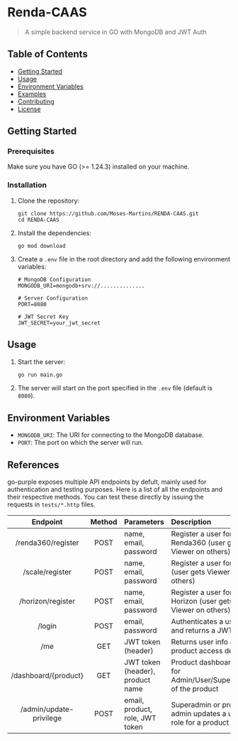 # Renda-CAAS 
> A simple backend service in GO with MongoDB and JWT Auth

## Table of Contents

- [Getting Started](#getting-started)
- [Usage](#usage)
- [Environment Variables](#environment-variables)
- [Examples](#examples)
- [Contributing](CONTRIBUTING.md)
- [License](LICENSE)
## Getting Started

### Prerequisites

Make sure you have GO (>= 1.24.3) installed on your machine.

### Installation

1. Clone the repository:
    ```properties
    git clone https://github.com/Moses-Martins/RENDA-CAAS.git
    cd RENDA-CAAS
    ```
2. Install the dependencies:
    ```properties
    go mod download
    ```

3. Create a `.env` file in the root directory and add the following environment variables:
    ```properties
    # MongoDB Configuration
    MONGODB_URI=mongodb+srv://..............
   
    # Server Configuration
    PORT=8080 
    
    # JWT Secret Key
    JWT_SECRET=your_jwt_secret
    ```
## Usage

1. Start the server:
    ```sh
    go run main.go
    ```
2. The server will start on the port specified in the `.env` file (default is `8080`).

## Environment Variables

- `MONGODB_URI`: The URI for connecting to the MongoDB database.
- `PORT`: The port on which the server will run.



## References

go-purple exposes multiple API endpoints by defult, mainly used for authentication and testing purposes. Here is a list of all the endpoints and their respective methods. You can test these directly by issuing the requests in `tests/*.http` files.

| Endpoint | Method | Parameters | Description |
| :------: | :----: | :--------- | :---------- |
| /renda360/register |	POST | name, email, password | Register a user for Renda360 (user gets Viewer on others) |
| /scale/register | POST | name, email, password | Register a user for Scale (user gets Viewer on others) |
| /horizon/register | POST | name, email, password | Register a user for Horizon (user gets Viewer on others) |
| /login | POST | email, password | Authenticates a user and returns a JWT token |
| /me |	GET | JWT token (header) | Returns user info and product access details |
| /dashboard/{product} | GET | JWT token (header), product name | Product dashboard, only for Admin/User/SuperAdmin of the product |
| /admin/update-privilege | POST | email, product, role, JWT token | Superadmin or product admin updates a user's role for a product |
